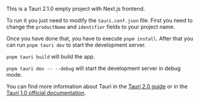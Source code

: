 This is a Tauri 2.1.0 empty project with Next.js frontend.

To run it you just need to modify the `tauri.conf.json` file.
First you need to change the `productName` and `identifier` fields to your project name. 

Once you have done that, you have to execute `pnpm install`. After that you can run `pnpm tauri dev` to start the development server.

`pnpm tauri build` will build the app.

`pnpm tauri dev -- --debug` will start the development server in debug mode.

You can find more information about Tauri in the [Tauri 2.0 guide](https://v2.tauri.app/es/start/) or in the [Tauri 1.0 official documentation](https://v2.tauri.app/es/start/).
